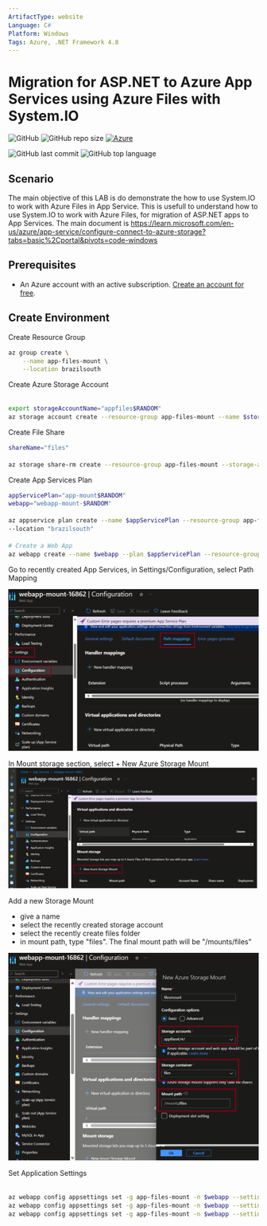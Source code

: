 ```yaml
---
ArtifactType: website
Language: C#
Platform: Windows
Tags: Azure, .NET Framework 4.8
---
```


# Migration for ASP.NET to Azure App Services using Azure Files with System.IO

![GitHub](https://img.shields.io/github/license/marcosoikawa/app-service-files-mount-f4.8) 
![GitHub repo size](https://img.shields.io/github/repo-size/marcosoikawa/app-service-files-mount-f4.8) 
[![Azure](https://badgen.net/badge/icon/azure?icon=azure&label)](https://azure.microsoft.com)

![GitHub last commit](https://img.shields.io/github/last-commit/marcosoikawa/app-service-files-mount-f4.8)
![GitHub top language](https://img.shields.io/github/languages/top/marcosoikawa/app-service-files-mount-f4.8)

## Scenario

The main objective of this LAB is do demonstrate the how to use System.IO to work with Azure Files in App Service. This is usefull to understand how to use System.IO to work with Azure Files, for migration of ASP.NET apps to App Services. The main document is https://learn.microsoft.com/en-us/azure/app-service/configure-connect-to-azure-storage?tabs=basic%2Cportal&pivots=code-windows


## Prerequisites
- An Azure account with an active subscription. [Create an account for free](https://azure.microsoft.com/free/?WT.mc_id=A261C142F).

## Create Environment
Create Resource Group

```bash
az group create \
    --name app-files-mount \
    --location brazilsouth
```

Create Azure Storage Account
```bash

export storageAccountName="appfiles$RANDOM"
az storage account create --resource-group app-files-mount --name $storageAccountName --location brazilsouth --kind StorageV2 --sku Standard_LRS --output none

```

Create File Share
```bash
shareName="files"

az storage share-rm create --resource-group app-files-mount --storage-account $storageAccountName --name $shareName --quota 128 --enabled-protocols SMB --output none

```

Create App Services Plan
```bash
appServicePlan="app-mount$RANDOM"
webapp="webapp-mount-$RANDOM"

az appservice plan create --name $appServicePlan --resource-group app-files-mount \
--location "brazilsouth"

# Create a Web App
az webapp create --name $webapp --plan $appServicePlan --resource-group app-files-mount

```
Go to recently created App Services, in Settings/Configuration, select Path Mapping

![Environment](./media/mount1.1.png)

In Mount storage section, select + New Azure Storage Mount
![Environment](./media/mount2.png)

Add a new Storage Mount
- give a name
- select the recently created storage account
- select the recently create files folder
- in mount path, type "files". The final mount path will be "/mounts/files" 


![Environment](./media/mount3.png)

Set Application Settings

```bash

az webapp config appsettings set -g app-files-mount -n $webapp --settings option=2
az webapp config appsettings set -g app-files-mount -n $webapp --settings virtualpath="/files/"
az webapp config appsettings set -g app-files-mount -n $webapp --settings phisicalpath="C:\mounts\files\"
```